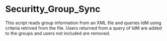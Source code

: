 # Securitty_Group_Sync
This script reads group information from an XML file and queries IdM using criteria retrived from the file. Users returned from a query of IdM are added to the groups and users not included are removed. 
